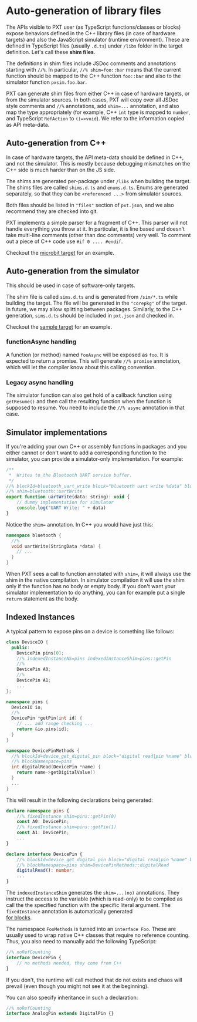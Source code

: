 # Auto-generation of library files

The APIs visible to PXT user (as TypeScript functions/classes or blocks)
expose behaviors defined in the C++ library files (in case of hardware targets)
and also the JavaScript simulator (runtime environment).
These are defined in TypeScript files (usually ``.d.ts``) under `/libs` folder
in the target definition. Let's call these **shim files**.

The definitions in shim files include JSDoc comments and
annotations starting with `//%`. In particular, `//% shim=foo::bar` means
that the current function should be mapped to the C++ function `foo::bar`
and also to the simulator function `pxsim.foo.bar`.

PXT can generate shim files from either C++
in case of hardware targets, or from the simulator sources.
In both cases, PXT will copy over all JSDoc style comments and `//%` annotations,
add `shim=...` annotation, and also map the type appropriately (for example, C++ `int` type
is mapped to `number`, and TypeScript `RefAction` to `()=>void`).
We refer to the information copied as API meta-data.

## Auto-generation from C++

In case of hardware targets, the API meta-data should be defined in C++, and not the simulator.
This is mostly because debugging mismatches on the C++ side is much harder than on the JS
side.

The shims are generated per-package under `/libs` when building the target.
The shims files are called `shims.d.ts` and `enums.d.ts`. Enums are generated
separately, so that they can be `<referenced ...>` from simulator sources.

Both files should be listed in `"files"` section of `pxt.json`, and we also recommend
they are checked into git.

PXT implements a simple parser for a fragment of C++. This parser will not handle
everything you throw at it. In particular, it is line based and doesn't take
multi-line comments (other than doc comments) very well. To comment out a piece of C++
code use `#if 0 .... #endif`.

Checkout the [microbit target](https://github.com/Microsoft/pxt-microbit) for an example.

## Auto-generation from the simulator

This should be used in case of software-only targets.

The shim file is called `sims.d.ts` and is generated from `/sim/*.ts` while building
the target. The file will be generated in the `"corepkg"` of the target. In future, we may
allow splitting between packages. Similarly, to the C++ generation, `sims.d.ts` should
be included in `pxt.json` and checked in.

Checkout the [sample target](https://github.com/Microsoft/pxt-sample) for an example.

### functionAsync handling

A function (or method) named `fooAsync` will be exposed as `foo`. It is expected
to return a promise. This will generate `//% promise` annotation, which will let
the compiler know about this calling convention.

### Legacy async handling

The simulator function can also get hold of a callback function using `getResume()`
and then call the resulting function when the function is supposed to resume.
You need to include the ``//% async`` annotation in that case.

## Simulator implementations

If you're adding your own C++ or assembly functions in packages
and you either cannot or don't want to add a corresponding function to the simulator,
you can provide a simulator-only implementation. For example:

```js
/**
 *  Writes to the Bluetooth UART service buffer.
 */
//% blockId=bluetooth_uart_write block="bluetooth uart write %data" blockGap=8
//% shim=bluetooth::uartWrite
export function uartWrite(data: string): void {
    // dummy implementation for simulator
    console.log("UART Write: " + data)
}
```

Notice the `shim=` annotation. In C++ you would have just this:

```cpp
namespace bluetooth {
  //%
  void uartWrite(StringData *data) {
    // ...
  }
}   
```

When PXT sees a call to function annotated with `shim=`, it will always use the
shim in the native compilation. In simulator compilation it will use the shim only
if the function has no body or empty body. If you don't want your simulator implementation
to do anything, you can for example put a single `return` statement as the body.

## Indexed Instances

A typical pattern to expose pins on a device is something like follows:

```cpp
class DeviceIO {
  public:
    DevicePin pins[0];
    //% indexedInstanceNS=pins indexedInstanceShim=pins::getPin
    //%
    DevicePin A0;
    //%
    DevicePin A1;
    ...
};

namespace pins {
  DeviceIO io;
  //%
  DevicePin *getPin(int id) {
    // ... add range checking ...
    return &io.pins[id];
  }
}

namespace DevicePinMethods {
  //% blockId=device_get_digital_pin block="digital read|pin %name" blockGap=8
  //% blockNamespace=pins
  int digitalRead(DevicePin *name) {
    return name->getDigitalValue()
  }
  ...
}
```

This will result in the following declarations being generated:

```typescript
declare namespace pins {
    //% fixedInstance shim=pins::getPin(0)
    const A0: DevicePin;
    //% fixedInstance shim=pins::getPin(1)
    const A1: DevicePin;
    ...
}

declare interface DevicePin {
    //% blockId=device_get_digital_pin block="digital read|pin %name" blockGap=8
    //% blockNamespace=pins shim=DevicePinMethods::digitalRead
    digitalRead(): number;
    ...
}
```

The `indexedInstanceShim` generates the `shim=...(no)` annotations.
They instruct the access to the variable (which is read-only) to be
compiled as call the the specified function with the specific literal
argument. The `fixedInstance` annotation is automatically generated  
[for blocks](/defining-blocks#Fixed-Instance-Set).

The namespace `FooMethods` is turned into an `interface Foo`. These
are usually used to wrap native C++ classes that require no reference
counting. Thus, you also need to manually add the following TypeScript:

```typescript
//% noRefCounting
interface DevicePin {
    // no methods needed, they come from C++
}
```

If you don't, the runtime will call method that do not exists and
chaos will prevail (even though you might not see it at the beginning).

You can also specify inheritance in such a declaration:

```typescript
//% noRefCounting
interface AnalogPin extends DigitalPin {}
```
